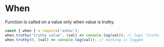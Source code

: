 # When

Function is called on a value only when value is truthy.

```javascript
const { when } = require('ashov');
when.truthy("truthy value", (val) => console.log(val)); // logs "truthy value"
when.truthy(0, (val) => console.log(val)); // nothing is logged
```